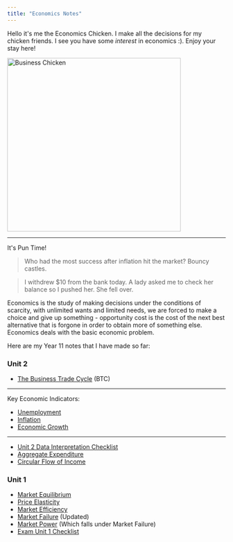 ```yaml
---
title: "Economics Notes"
---
```


Hello it's me the Economics Chicken. I make all the decisions for my chicken friends. I see you have some *interest* in economics :). Enjoy your stay here!

<image src="/the-chicken-pen/assets/Economics-Chicken.png" alt="Business Chicken" align="middle" width=400px />

---
It's Pun Time!
>Who had the most success after inflation hit the market? Bouncy castles.

>I withdrew $10 from the bank today. A lady asked me to check her balance so I pushed her. She fell over.

Economics is the study of making decisions under the conditions of scarcity, with unlimited wants and limited needs, we are forced to make a choice and give up something - opportunity cost is the cost of the next best alternative that is forgone in order to obtain more of something else. Economics deals with the basic economic problem.

Here are my Year 11 notes that I have made so far:

### Unit 2
- [The Business Trade Cycle](Business-Trade-Cycle.md) (BTC)

---
Key Economic Indicators:
- [Unemployment](Unemployment.md)
- [Inflation](Inflation.md)
- [Economic Growth](Economic-Growth.md)

---
- [Unit 2 Data Interpretation Checklist](Economics-Data-Interpretation-Unit-2-Checklist.md)
- [Aggregate Expenditure](Aggregate-Expenditure.md)
- [Circular Flow of Income](Circular-Flow-Income.md)
  
### Unit 1
- [Market Equilibrium](Market-Equilibrium.md)
- [Price Elasticity](Price-Elasticity.md)
- [Market Efficiency](Market-Efficiency.md)
- [Market Failure](Market-Failure.md) (Updated)
- [Market Power](Market-Power.md) (Which falls under Market Failure)
- [Exam Unit 1 Checklist](Economics-Exam-One-Checklist.md)

